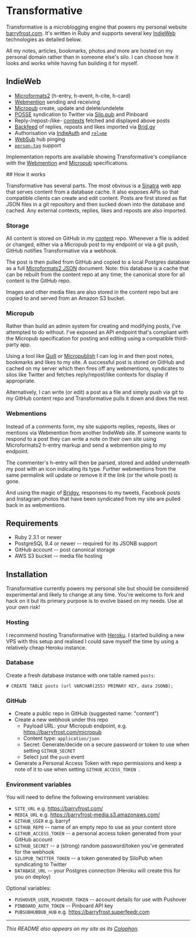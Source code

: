 # Transformative

Transformative is a microblogging engine that powers my personal website [barryfrost.com][bf]. It's written in Ruby and supports several key [IndieWeb][] technologies as detailed below.

All my notes, articles, bookmarks, photos and more are hosted on my personal domain rather than in someone else's silo. I can choose how it looks and works while having fun building it for myself.

## IndieWeb

- [Microformats2][] (h-entry, h-event, h-cite, h-card)
- [Webmention][] sending and receiving
- [Micropub][] create, update and delete/undelete
- [POSSE][] syndication to Twitter via [Silo.pub][silopub] and Pinboard
- Reply-/repost-/like- [contexts][] fetched and displayed above posts
- [Backfeed][] of replies, reposts and likes imported via [Brid.gy][bridgy]
- Authorisation via [IndieAuth][] and [`rel=me`][relme]
- [WebSub][websub] hub pinging
- [`person-tag`][persontag] support

Implementation reports are available showing Transformative's compliance with the [Webmention][wm-ir] and [Micropub][mp-ir] specifications.

## How it works

Transformative has several parts. The most obvious is a [Sinatra][] web app that serves content from a database cache. It also exposes APIs so that compatible clients can create and edit content. Posts are first stored as flat JSON files in a git repository and then sucked down into the database and cached. Any external contexts, replies, likes and reposts are also imported.

### Storage

All content is stored on GitHub in my [content][] repo. Whenever a file is added or changed, either via a Micropub post to my endpoint or via a git push, GitHub notifies Transformative via a webhook.

The post is then pulled from GitHub and copied to a local Postgres database as a full [Microformats2 JSON][mf2json] document. Note: this database is a cache that can be rebuilt from the content repo at any time; the canonical store for all content is the GitHub repo.

Images and other media files are also stored in the content repo but are copied to and served from an Amazon S3 bucket.

### Micropub

Rather than build an admin system for creating and modifying posts, I've attempted to do without. I've exposed an API endpoint that's compliant with the Micropub specification for posting and editing using a compatible third-party app.

Using a tool like [Quill][] or [Micropublish][] I can log in and then post notes, bookmarks and likes to my site. A successful post is stored on GitHub and cached on my server which then fires off any webmentions, syndicates to silos like Twitter and fetches reply/repost/like contexts for display if appropriate.

Alternatively, I can write (or edit) a post as a file and simply push via git to my GitHub content repo and Transformative pulls it down and does the rest.

### Webmentions

Instead of a comments form, my site supports replies, reposts, likes or mentions via Webmention from another IndieWeb site. If someone wants to respond to a post they can write a note on their own site using Microformats2 h-entry markup and send a webmention ping to my endpoint.

The commenter's h-entry will then be parsed, stored and added underneath my post with an icon indicating its type. Further webmentions from the same permalink will update or remove it if the link (or the whole post) is gone.

And using the magic of [Bridgy][], responses to my tweets, Facebook posts and Instagram photos that have been syndicated from my site are pulled back in as webmentions.

## Requirements

- Ruby 2.3.1 or newer
- PostgreSQL 9.4 or newer -- required for its JSONB support
- GitHub account -- post canonical storage
- AWS S3 bucket -- media file hosting

## Installation

Transformative currently powers my personal site but should be considered experimental and likely to change at any time. You're welcome to fork and hack on it but its primary purpose is to evolve based on my needs. Use at your own risk!

### Hosting

I recommend hosting Transformative with [Heroku][]. I started building a new VPS with this setup and realised I could save myself the time by using a relatively cheap Heroku instance.

### Database

Create a fresh database instance with one table named `posts`:

```
# CREATE TABLE posts (url VARCHAR(255) PRIMARY KEY, data JSONB);
```

### GitHub

- Create a public repo in GitHub (suggested name: "content")
- Create a new webhook under this repo
    - Payload URL: your Micropub endpoint, e.g. https://barryfrost.com/micropub
    - Content type: `application/json`
    - Secret: Generate/decide on a secure password or token to use when setting `GITHUB_SECRET`
    - Select just the `push` event
- Generate a Personal Access Token with repo permissions and keep a note of it to use when setting `GITHUB_ACCESS_TOKEN `.

### Environment variables

You will need to define the following environment variables:

- `SITE_URL` e.g. https://barryfrost.com/
- `MEDIA_URL` e.g. https://barryfrost-media.s3.amazonaws.com/
- `GITHUB_USER` e.g. barryf
- `GITHUB_REPO` -- name of an empty repo to use as your content store
- `GITHUB_ACCESS_TOKEN` -- a personal access token generated from your GitHub account
- `GITHUB_SECRET` -- a (strong) random password/token you've generated for the webhook
- `SILOPUB_TWITTER_TOKEN` -- a token generated by SiloPub when syndicating to Twitter
- `DATABASE_URL` -- your Postgres connection (Heroku will create this for you on deploy)

Optional variables:

- `PUSHOVER_USER`, `PUSHOVER_TOKEN` -- account details for use with Pushover
- `PINBOARD_AUTH_TOKEN` -- Pinboard API key
- `PUBSUBHUBBUB_HUB` e.g. https://barryfrost.superfeedr.com

---

_This README also appears on my site as its [Colophon][]._

[bf]: https://barryfrost.com
[indieweb]: https://indieweb.org
[microformats2]: http://microformats.org/wiki/microformats2
[webmention]: https://webmention.net
[micropub]: https://micropub.net
[backfeed]: http://indieweb.org/backfeed
[posse]: http://indieweb.org/POSSE
[silopub]: https://silo.pub
[contexts]: http://indieweb.org/reply-context
[indieauth]: https://indieauth.com
[relme]: http://indieweb.org/rel-me
[websub]: http://indieweb.org/websub
[persontag]: http://indieweb.org/person-tag
[wm-ir]: https://github.com/w3c/webmention/blob/master/implementation-reports/transformative.md
[mp-ir]: https://micropub.rocks/implementation-report/server/30/Qr4kVp0CSxFGY9Zfpsfh
[sinatra]: sinatrarb.com
[content]: https://github.com/barryf/content
[mf2json]: http://microformats.org/wiki/microformats2-parsing
[quill]: https://quill.p3k.io
[micropublish]: https://micropublish.net
[bridgy]: https://brid.gy
[heroku]: https://www.heroku.com
[colophon]: https://barryfrost.com/2016/11/colophon
